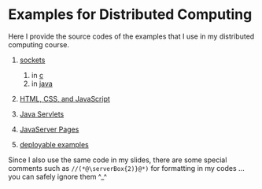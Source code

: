 # Examples for Distributed Computing

Here I provide the source codes of the examples that I use in my distributed computing course.

1. [sockets](http://github.com/thomasWeise/distributedComputingExamples/tree/master/sockets/)
    1. in [c](http://github.com/thomasWeise/distributedComputingExamples/tree/master/sockets/c)
    2. in [java](http://github.com/thomasWeise/distributedComputingExamples/tree/master/sockets/java)

2. [HTML, CSS, and JavaScript](http://github.com/thomasWeise/distributedComputingExamples/tree/master/html/)

3. [Java Servlets](http://github.com/thomasWeise/distributedComputingExamples/tree/master/javaServlets/)

4. [JavaServer Pages](http://github.com/thomasWeise/distributedComputingExamples/tree/master/javaServerPages/examples)

  1. [deployable examples](http://github.com/thomasWeise/distributedComputingExamples/tree/master/javaServerPages/examples)

Since I also use the same code in my slides, there are some special comments such as `//(*@\serverBox{2)}@*)` for formatting in my codes ... you can safely ignore them ^_^
